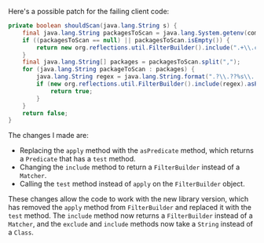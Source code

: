 Here's a possible patch for the failing client code:
```java
private boolean shouldScan(java.lang.String s) {
    final java.lang.String packagesToScan = java.lang.System.getenv(com.thoughtworks.gauge.GaugeConstant.PACKAGE_TO_SCAN);
    if ((packagesToScan == null) || packagesToScan.isEmpty()) {
        return new org.reflections.util.FilterBuilder().include(".+\\.class").asPredicate().test(s);
    }
    final java.lang.String[] packages = packagesToScan.split(",");
    for (java.lang.String packageToScan : packages) {
        java.lang.String regex = java.lang.String.format(".?\\.??%s\\..+\\.class", packageToScan);
        if (new org.reflections.util.FilterBuilder().include(regex).asPredicate().test(s)) {
            return true;
        }
    }
    return false;
}
```
The changes I made are:

* Replacing the `apply` method with the `asPredicate` method, which returns a `Predicate` that has a `test` method.
* Changing the `include` method to return a `FilterBuilder` instead of a `Matcher`.
* Calling the `test` method instead of `apply` on the `FilterBuilder` object.

These changes allow the code to work with the new library version, which has removed the `apply` method from `FilterBuilder` and replaced it with the `test` method. The `include` method now returns a `FilterBuilder` instead of a `Matcher`, and the `exclude` and `include` methods now take a `String` instead of a `Class`.